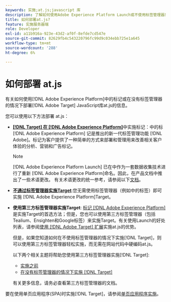 ```yaml
---
keywords: 实施;at.js;javascript 库
description: 了解如何使用Adobe Experience Platform Launch或不使用标签管理器来部署Adobe [!DNL Target] at.js JavaScript库。
title: 如何部署at.js?
feature: 实施服务器端
role: Developer
exl-id: a11b916a-923e-43d2-af0f-8efde7cd547e
source-git-commit: 82629fb4c543220796fc99d9c034ebb725e1a645
workflow-type: tm+mt
source-wordcount: '288'
ht-degree: 6%

---
```


# 如何部署 at.js

有关如何使用[!DNL Adobe Experience Platform]中的标记或在没有标签管理器的情况下部署[!DNL Adobe Target] JavaScript库at.js的信息。

您可以使用以下方法部署 at.js：

* **[ [!DNL Target] 在 [!DNL Adobe Experience Platform]](/help/c-implementing-target/c-implementing-target-for-client-side-web/how-to-deployatjs/cmp-implementing-target-using-adobe-launch.md)**&#x200B;中实施标记：中的标 [!DNL Adobe Experience Platform] 记是推出的新一代标签管理功能 [!DNL Adobe]。标记为客户提供了一种简单的方式来部署和管理用来改善相关客户体验的分析、营销和广告标记。

   >[!NOTE]
   >
   >[!DNL Adobe Experience Platform Launch] 已在中作为一套数据收集技术进行了重新 [!DNL Adobe Experience Platform]命名。因此，在产品文档中推出了一些术语更改。 有关术语更改的统一参考，请参阅以下[文档](https://experienceleague.adobe.com/docs/experience-platform/tags/term-updates.html?lang=en)。

* **[不通过标签管理器实施Target](/help/c-implementing-target/c-implementing-target-for-client-side-web/how-to-deployatjs/implementing-target-without-a-tag-manager.md)**:您无需使用标签管理器（例如中的标签）即可实施 [!DNL Adobe Experience Platform]Target。
* **使用第三方标签管理器实施Target**: [标记 [!DNL Adobe Experience Platform]](/help/c-implementing-target/c-implementing-target-for-client-side-web/how-to-deployatjs/cmp-implementing-target-using-adobe-launch.md) 是实施Target的首选方法；但是，您也可以使用第三方标签管理器（包括Tealium、Ensighten和Google标签）来实施Target。有关使用Launch的好处列表，请参阅[使用 [!DNL Adobe Target] 扩展](/help/c-implementing-target/c-implementing-target-for-client-side-web/how-to-deployatjs/cmp-implementing-target-using-adobe-launch.md#section_48B3F938B6F8491DAF798E0DB54EF304)实施at.js的优势。

   但是，如果您知道如何在不使用标签管理器的情况下实施[!DNL Target]，则可以使用第三方标签管理器轻松实施，而无需在网站代码中硬编码at.js。

   以下两个相关主题将帮助您使用第三方标签管理器实施[!DNL Target]:

   * [实施之前](/help/c-implementing-target/c-considerations-before-you-implement-target/considerations-before-you-implement-target.md)
   * [在没有标签管理器的情况下实施 [!DNL Target] ](/help/c-implementing-target/c-implementing-target-for-client-side-web/how-to-deployatjs/implementing-target-without-a-tag-manager.md)

   有关更多信息，请务必查看第三方标签管理器的文档。

要在使用单页应用程序(SPA)时实施[!DNL Target]，请参阅[单页应用程序实施](/help/c-implementing-target/c-implementing-target-for-client-side-web/how-to-deployatjs/target-atjs-single-page-application.md)。
